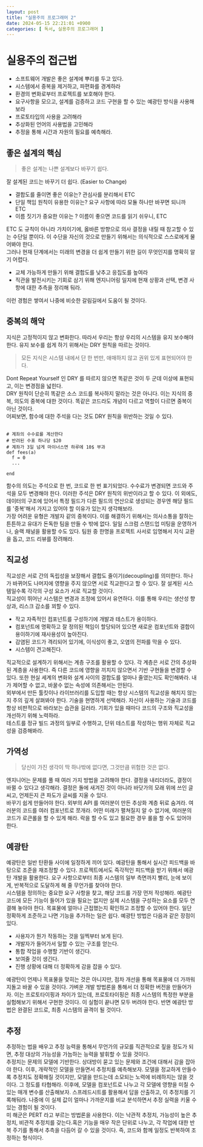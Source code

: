 ```yaml
---
layout: post
title: "실용주의 프로그래머 2"
date: 2024-05-15 22:21:01 +0900
categories: [ 독서, 실용주의 프로그래머 ]
---
```


# 실용주의 접근법

- 소프트웨어 개발은 좋은 설계에 뿌리를 두고 있다.
- 시스템에서 중복을 제거하고, 파편화를 경계하라
- 환경의 변화로부터 프로젝트를 보호해야 한다.
- 요구사항을 모으고, 설계를 검증하고 코드 구현을 할 수 있는 예광탄 방식을 사용해보라
- 프로토타입의 사용을 고려해라
- 추상화된 언어의 사용법을 고민해라
- 추정을 통해 시간과 자원의 필요를 예측해라.

## 좋은 설계의 핵심

> 좋은 설계는 나쁜 설계보다 바꾸기 쉽다.

잘 설계된 코드는 바꾸기 더 쉽다. (Easier to Change)

- 결합도를 줄이면 좋은 이유는? 관심사를 분리해서 ETC
- 단일 책임 원칙이 유용한 이유는? 요구 사항에 따라 모듈 하나만 바꾸면 되니까 ETC
- 이름 짓기가 중요한 이유는 ? 이름이 좋으면 코드를 읽기 쉬우니, ETC

ETC 도 규칙이 아니라 가치이기에, 옳바른 방향으로 의사 결정을 내릴 때 참고할 수 있는 수단일 뿐이다. 이 수단을 자신의 것으로 만들기 위해서는 의식적으로 스스로에게 물어봐야
한다.
<br>
그러나 현재 단계에서는 미래의 변경을 더 쉽게 만들기 위한 길이 무엇인지를 명확히 알기 어렵다.

- 교체 가능하게 만들기 위해 결합도를 낮추고 응집도를 높여라
- 직관을 발전시키는 기회로 삼기 위해 엔지니어링 일지에 현재 상황과 선택, 변경 사항에 대한 추측을 정리해 둬라.

이런 경험은 쌓여서 나중에 비슷한 갈림길에서 도움이 될 것이다.

## 중복의 해악

지식은 고정적이지 않고 변화한다. 따라서 우리는 항상 우리의 시스템을 유지 보수해야 한다. 유지 보수를 쉽게 하기 위해서는 DRY 원칙을 따르는 것이다.

> 모든 지식은 시스템 내에서 단 한 번만, 애매하지 않고 권위 있게 표현되어야 한다.

Dont Repeat Yourself 인 DRY 를 따르지 않으면 똑같은 것이 두 군데 이상에 표현되고, 이는 변경점을 넓힌다.
<br>
DRY 원칙이 단순히 똑같은 소스 코드를 복사하지 말라는 것은 아니다. 이는 지식의 중복, 의도의 중복에 대한 것이다. 똑같은 코드라도 개념이 다르고 역할이 다르면 중복이 아닌
것이다.
<br>
어찌보면, 함수에 대한 주석을 다는 것도 DRY 원칙을 위반하는 것일 수 있다.

```shell

# 계좌의 수수료를 계산한다
# 반려된 수표 하나당 $20
# 계좌가 3일 넘게 마이너스면 하루에 10$ 부과
def fees(a)
  f = 0
  ...

end

```

함수의 의도는 주석으로 한 번, 코드로 한 번 표기되었다. 수수료가 변경되면 코드와 주석을 모두 변경해야 한다. 이러한 주석은 DRY 원칙의 위반이라고 할 수 있다. 이 외에도,
데이터의 구조에 있어서 특정 필드가 다른 필드의 연산으로 생성되는 경우엔 해당 필드를 '중복'해서 가지고 있어야 할 이유가 있는지 생각해보라.
<br>
가장 어려운 유형은 개발자 같의 중복이다. 이를 해결하기 위해서는 의사소통을 잘하는 튼튼하고 유대가 돈독한 팀을 만들 수 밖에 없다. 일일 스크럼 스탠드업 미팅을 운영하거나, 슬랙
채널을 활용할 수도 있다. 팀원 중 한명을 프로젝트 사서로 임명해서 지식 교환을 돕고, 코드 리뷰를 장려해라.

## 직교성

직교성은 서로 간의 독립성을 보장해서 결합도 줄이기(decoupling)를 의미한다. 하나가 바뀌어도 나머지에 영향을 주지 않으면 서로 직교한다고 할 수 있다. 잘 설계된
시스템일수록 각각의 구성 요소가 서로 직교할 것이다.
<br>
직교성이 뛰어난 시스템은 변경과 조정에 있어서 유연하다. 이를 통해 우리는 생산성 향상과, 리스크 감소를 꾀할 수 있다.

- 작고 자족적인 컴포넌트를 구성하기에 개발과 테스트가 용이하다.
- 컴포넌트에 명확하고 잘 정의된 책임이 할당되어 있으면 새로운 컴포넌트와 결합이 용이하기에 재사용성이 높아진다.
- 감염된 코드가 격리되어 있기에, 이식성이 좋고, 오염의 전파를 막을 수 있다.
- 시스템이 견고해진다.

직교적으로 설계하기 위해서는 계층 구조를 활용할 수 있다. 각 계층은 서로 간의 추상화된 계층을 사용한다. 즉 다른 코드에 영향을 끼치지 않으면서 기반 구현들을 변경할 수 있다.
또한 현실 세계의 변화와 설계 사이의 결합도를 얼마나 줄였는지도 확인해봐라. 내가 제어할 수 없고, 바꿀수 없는 속성에 의존해서는 안된다.
<br>
외부에서 만든 툴킷이나 라이브러리를 도입할 때는 항상 시스템의 직교성을 해치지 않는지 주의 깊게 살펴봐야 한다. 기술을 현명하게 선택해라. 자신이 사용하는 기술과 코드를 항상
비판적으로 바라보는 습관을 길러라. 기회가 있을 때마다 코드의 구조와 직교성을 개선하기 위해 노력하라.
<br>
테스트를 정규 빌드 과정의 일부로 수행하고, 단위 테스트를 작성하는 행위 자체로 직교성을 검증해봐라.

## 가역성

> 당신이 가진 생각이 딱 하나밖에 없다면, 그것만큼 위험한 것은 없다.

엔지니어는 문제를 풀 때 여러 가지 방법을 고려해야 한다. 결정을 내리더라도, 결정이 바뀔 수 있다고 생각해라. 결정은 돌에 새겨진 것이 아니라 바닷가의 모래 위에 쓰인 글씨고,
언제든지 큰 파도가 글씨를 지울 수 있다.
<br>
바꾸기 쉽게 만들어야 한다. 외부의 API 를 여러분이 만든 추상화 계층 뒤로 숨겨라. 여러분의 코드를 여러 컴포넌트로 쪼개라. 어떤 미래가 펼쳐질지 알 수 없기에, 여러분의
코드가 로큰롤을 할 수 있게 해라. 락을 할 수도 있고 필요한 경우 롤을 할 수도 있어야 한다.

## 예광탄

예광탄은 일반 탄환들 사이에 일정하게 끼어 있다. 예광탄을 통해서 실시간 피드백을 바탕으로 조준을 재조정할 수 있다. 프로젝트에서도 즉각적인 피드백을 받기 위해서 예광탄 개발을
활용한다. 요구 사항으로부터 최종 시스템의 일부 측면까지 빨리, 눈에 보이게, 반복적으로 도달하게 해 줄 무언가를 찾아야 한다.
<br>
시스템을 정의하는 중요한 요구 사항을 찾고, 해당 코드를 가장 먼저 작성해라. 예광탄 코드에 모든 기능이 들어가 있을 필요는 없지만 실제 시스템을 구성하는 요소를 모두 연결해
놓아야 한다. 목표물에 얼마나 근접했는지 확인하고 조정할 수 있어야 한다. 일단 정확하게 조준하고 나면 기능을 추가하는 일은 쉽다. 예광탄 방법은 다음과 같은 장점이 있다.

- 사용자가 뭔가 작동하는 것을 일찍부터 보게 된다.
- 개발자가 들어가서 일할 수 있는 구조를 얻는다.
- 통합 작업을 수행할 기반이 생긴다.
- 보여줄 것이 생긴다.
- 진행 상황에 대해 더 정확하게 감을 잡을 수 있다.

예광탄이 언제나 목표물을 맞히는 것은 아니지만, 점차 개선을 통해 목표물에 더 가까워지돌고 바꿀 수 있을 것이다. 가벼운 개발 방법론을 통해서 더 정확한 버전을 만들어가자. 이는
프로토타이핑과 차이가 있는데, 프로토타이핑은 최종 시스템의 특정한 부분을 실험해보기 위해서 구현한 것이다. 이 실험이 끝나면 모두 버려야 한다. 반면 예광탄 방법은 완결된 코드로, 최종 시스템의 골격이 될 것이다.

## 추정

추정하는 법을 배우고 추정 능력을 통해서 무언가의 규모를 직관적으로 짚을 정도가 되면, 추정 대상의 가능성을 가늠하는 능력을 발휘할 수 있을 것이다.
<br>
추정치는 문제의 모델에 기반한다. 상대방이 묻고 있는 문제와 조건에 대해서 감을 잡아야 한다. 이후, 개략적인 모델을 만들면서 추정치를 예측해보자. 모델을 정교하게 만들수록 추정치도 정확해질 것이지만, 모델을 만드는데 소모되는 노력에 비례하지는 않을 것이다. 그 정도를 타협해라.
이후에, 모델을 컴포넌트로 나누고 각 모델에 영향을 미칠 수 있는 매개 변수를 산출해보자. 스프레드시트를 활용해서 답을 산출하고, 이 추정치를 기록해둬라. 나중에 이 실제 값이 얼마나 가까운지를 비교 분석하면서 추정 실력을 키울 수 있는 경험이 될 것이다.
<br>
미 해군은 PERT 라고 부르는 방법론을 사용한다. 이는 낙관적 추정치, 가능성이 높은 추정치, 비관적 추정치를 갖는다.혹은 기능을 매우 작은 단위로 나누고, 각 작업에 대한 반복 주기를 통해서 추측을 다듬어 갈 수 있을 것이다. 즉, 코드와 함께 일정도 반복하여 조정하는 형식이다.
